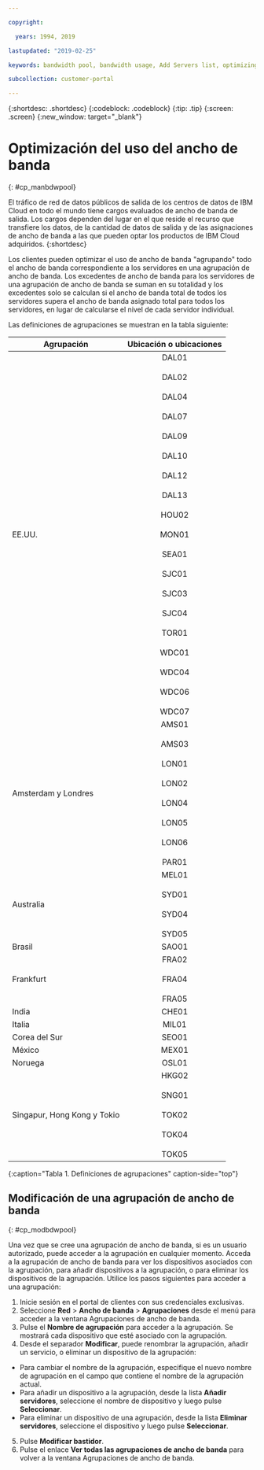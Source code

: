 ```yaml
---

copyright:

  years: 1994, 2019

lastupdated: "2019-02-25"

keywords: bandwidth pool, bandwidth usage, Add Servers list, optimizing badwidth 

subcollection: customer-portal 

---
```


{:shortdesc: .shortdesc}
{:codeblock: .codeblock}
{:tip: .tip}
{:screen: .screen}
{:new_window: target="_blank"}


# Optimización del uso del ancho de banda
{: #cp_manbdwpool}

El tráfico de red de datos públicos de salida de los centros de datos de IBM Cloud en todo el mundo tiene cargos evaluados de ancho de banda de salida. Los cargos dependen del lugar en el que reside el recurso que transfiere los datos, de la cantidad de datos de salida y de las asignaciones de ancho de banda a las que pueden optar los productos de IBM Cloud adquiridos. 
{:shortdesc} 

Los clientes pueden optimizar el uso de ancho de banda "agrupando" todo el ancho de banda correspondiente a los servidores en una agrupación de ancho de banda. Los excedentes de ancho de banda para los servidores de una agrupación de ancho de banda se suman en su totalidad y los excedentes solo se calculan si el ancho de banda total de todos los servidores supera el ancho de banda asignado total para todos los servidores, en lugar de calcularse el nivel de cada servidor individual. 

Las definiciones de agrupaciones se muestran en la tabla siguiente: 

| Agrupación      | Ubicación o ubicaciones          |
| ------------- |:-------------:|
| EE.UU.    | DAL01<br/><br/>DAL02<br/><br/>DAL04<br/><br/>DAL07<br/><br/>DAL09<br/><br/>DAL10<br/><br/>DAL12<br/><br/>DAL13<br/><br/>HOU02<br/><br/>MON01<br/><br/>SEA01<br/><br/>SJC01<br/><br/>SJC03<br/><br/>SJC04<br/><br/>TOR01<br/><br/>WDC01<br/><br/>WDC04<br/><br/>WDC06<br/><br/>WDC07|
| Amsterdam y Londres | AMS01<br/><br/>AMS03<br/><br/>LON01<br/><br/>LON02<br/><br/>LON04<br/><br/>LON05<br/><br/>LON06<br/><br/>PAR01 |
| Australia | MEL01<br/><br/>SYD01<br/><br/>SYD04<br/><br/>SYD05 |
| Brasil | SAO01 |
| Frankfurt | FRA02<br/><br/>FRA04<br/><br/>FRA05 |
| India | CHE01 |
| Italia | MIL01 |
| Corea del Sur | SEO01 | 
| México | MEX01 | 
| Noruega | OSL01 | 
| Singapur, Hong Kong y Tokio | HKG02<br/><br/>SNG01<br/><br/>TOK02<br/><br/>TOK04<br/><br/>TOK05 |
{:caption="Tabla 1. Definiciones de agrupaciones" caption-side="top"}


## Modificación de una agrupación de ancho de banda
{: #cp_modbdwpool}

Una vez que se cree una agrupación de ancho de banda, si es un usuario autorizado, puede acceder a la agrupación en cualquier momento. Acceda a la agrupación de ancho de banda para ver los dispositivos asociados con la agrupación, para añadir dispositivos a la agrupación, o para eliminar los dispositivos de la agrupación. Utilice los pasos siguientes para acceder a una agrupación:

1. Inicie sesión en el portal de clientes con sus credenciales exclusivas.
2. Seleccione **Red** > **Ancho de banda** > **Agrupaciones** desde el menú para acceder a la ventana Agrupaciones de ancho de banda.
3. Pulse el **Nombre de agrupación** para acceder a la agrupación. Se mostrará cada dispositivo que esté asociado con la agrupación.
4. Desde el separador **Modificar**, puede renombrar la agrupación, añadir un servicio, o eliminar un dispositivo de la agrupación:
  * Para cambiar el nombre de la agrupación, especifique el nuevo nombre de agrupación en el campo que contiene el nombre de la agrupación actual.
  * Para añadir un dispositivo a la agrupación, desde la lista **Añadir servidores**, seleccione el nombre de dispositivo y luego pulse **Seleccionar**.
  * Para eliminar un dispositivo de una agrupación, desde la lista **Eliminar servidores**, seleccione el dispositivo y luego pulse **Seleccionar**.
5. Pulse **Modificar bastidor**.
6. Pulse el enlace **Ver todas las agrupaciones de ancho de banda** para volver a la ventana Agrupaciones de ancho de banda.
